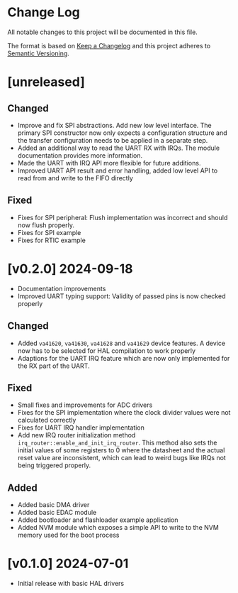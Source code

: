 Change Log
=======

All notable changes to this project will be documented in this file.

The format is based on [Keep a Changelog](http://keepachangelog.com/)
and this project adheres to [Semantic Versioning](http://semver.org/).

# [unreleased]

## Changed

- Improve and fix SPI abstractions. Add new low level interface. The primary SPI constructor now
  only expects a configuration structure and the transfer configuration needs to be applied in a
  separate step.
- Added an additional way to read the UART RX with IRQs. The module documentation provides
  more information.
- Made the UART with IRQ API more flexible for future additions.
- Improved UART API result and error handling, added low level API to read from and write
  to the FIFO directly

## Fixed

- Fixes for SPI peripheral: Flush implementation was incorrect and should now flush properly.
- Fixes for SPI example
- Fixes for RTIC example

# [v0.2.0] 2024-09-18

- Documentation improvements
- Improved UART typing support: Validity of passed pins is now checked properly

## Changed

- Added `va41620`, `va41630`, `va41628` and `va41629` device features. A device now has to be
  selected for HAL compilation to work properly
- Adaptions for the UART IRQ feature which are now only implemented for the RX part of the UART.

## Fixed

- Small fixes and improvements for ADC drivers
- Fixes for the SPI implementation where the clock divider values were not calculated
  correctly
- Fixes for UART IRQ handler implementation
- Add new IRQ router initialization method `irq_router::enable_and_init_irq_router`. This method
  also sets the initial values of some registers to 0 where the datasheet and the actual reset
  value are inconsistent, which can lead to weird bugs like IRQs not being triggered properly.

## Added

- Added basic DMA driver
- Added basic EDAC module
- Added bootloader and flashloader example application
- Added NVM module which exposes a simple API to write to the NVM memory used for the boot process

# [v0.1.0] 2024-07-01

- Initial release with basic HAL drivers
